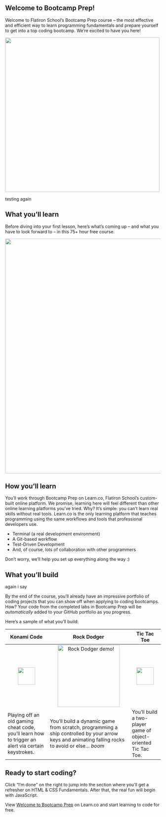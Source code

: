 ## Welcome to Bootcamp Prep!

Welcome to Flatiron School’s Bootcamp Prep course – the most effective and efficient way to learn programming fundamentals and prepare yourself to get into a top coding bootcamp. We’re excited to have you here!

<img height="auto" width="500px" src="https://s3-us-west-2.amazonaws.com/curriculum-content/streamlined-onboarding/dancing.gif" />

testing again

## What you’ll learn

Before diving into your first lesson, here’s what’s coming up – and what you have to look forward to – in this 75+ hour free course. 

  <img src="https://s3-us-west-2.amazonaws.com/curriculum-content/streamlined-onboarding/road+to+code.png" height="auto" width="760px"/>

## How you’ll learn


You’ll work through Bootcamp Prep on Learn.co, Flatiron School’s custom-built online platform. We promise, learning here will feel different than other online learning platforms you’ve tried. Why? It’s simple: you can’t learn real skills without real tools. Learn.co is the only learning platform that teaches programming using the same workflows and tools that professional developers use. 

* Terminal (a real development environment) 
* A Git-based workflow
* Test-Driven Development
* And, of course, lots of collaboration with other programmers

Don’t worry, we’ll help you set up everything along the way :) 

## What you’ll build

again i say

By the end of the course, you’ll already have an impressive portfolio of coding projects that you can show off when applying to coding bootcamps. How? Your code from the completed labs in Bootcamp Prep will be *automatically* added to your GitHub portfolio as you progress.

Here’s a sample of what you’ll build: 

| **Konami Code**  |  **Rock Dodger** |  **Tic Tac Toe** |
|------------------|------------------|------------------|
| <center><img height="56px" width="auto" src="https://s3-us-west-2.amazonaws.com/curriculum-content/streamlined-onboarding/konamicode-icon.svg" /></center> | <center><img src="https://curriculum-content.s3.amazonaws.com/web-development/bootcamp_prep/rock_dodger.gif" alt="Rock Dodger demo!" width="200px" height="auto"/></center> |  <center><img height="56px" width="auto" src="https://s3-us-west-2.amazonaws.com/curriculum-content/streamlined-onboarding/tictactoe-icon.svg" /></center> |
| Playing off an old gaming cheat code, you’ll learn how to trigger an alert via certain keystrokes. |  You’ll build a dynamic game from scratch, programming a ship controlled by your arrow keys and animating falling rocks to avoid or else… *boom* |  You’ll build a two-player game of object-oriented Tic Tac Toe. |












## Ready to start coding?

Click “I’m done” on the right to jump into the section where you’ll get a refresher on HTML & CSS Fundamentals. After that, the real fun will begin with JavaScript.



<p class='util--hide'>View <a href='https://learn.co/lessons/welcome-to-bootcamp-prep'>Welcome to Bootcamp Prep</a> on Learn.co and start learning to code for free.</p>
